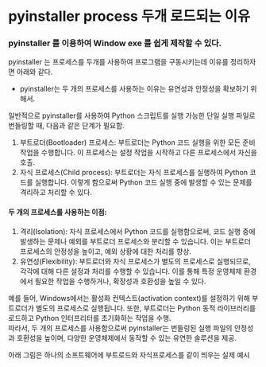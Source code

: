 # pyinstaller process 두개 로드되는 이유

### pyinstaller 를 이용하여 Window exe 를 쉽게 제작할 수 있다.

pyinstaller 는 프로세스를 두개를 사용하여 프로그램을 구동시키는데 이유를 정리하자면 아래와 같다.

* pyinstaller는 두 개의 프로세스를 사용하는 이유는 유연성과 안정성을 확보하기 위해서.

일반적으로 pyinstaller를 사용하여 Python 스크립트를 실행 가능한 단일 실행 파일로 번들링할 때, 다음과 같은 단계가 필요함.

1. 부트로더(Bootloader) 프로세스: 부트로더는 Python 코드 실행을 위한 모든 준비 작업을 수행합니다. 이 프로세스는 설정 작업을 시작하고 다른 프로세스에서 자신을 호출.
2. 자식 프로세스(Child process): 부트로더는 자식 프로세스를 실행하여 Python 코드를 실행합니다. 이렇게 함으로써 Python 코드 실행 중에 발생할 수 있는 문제를 격리하고 처리할 수 있다.

#### 두 개의 프로세스를 사용하는 이점: <a href="#eb-91-90-ea-b0-9c-ec-9d-98-ed-94-84-eb-a1-9c-ec-84-b8-ec-8a-a4-eb-a5-bc-ec-82-ac-ec-9a-a9-ed-95-98-e" id="eb-91-90-ea-b0-9c-ec-9d-98-ed-94-84-eb-a1-9c-ec-84-b8-ec-8a-a4-eb-a5-bc-ec-82-ac-ec-9a-a9-ed-95-98-e"></a>

1. 격리(Isolation): 자식 프로세스에서 Python 코드를 실행함으로써, 코드 실행 중에 발생하는 문제나 예외를 부트로더 프로세스와 분리할 수 있습니다. 이는 부트로더 프로세스의 안정성을 높이고, 예외 상황에 대한 처리를 향상.
2. 유연성(Flexibility): 부트로더와 자식 프로세스가 별도의 프로세스로 실행되므로, 각각에 대해 다른 설정과 처리를 수행할 수 있습니다. 이를 통해 특정 운영체제 환경에서 필요한 작업을 수행하거나, 확장성과 호환성을 높일 수 있다.

예를 들어, Windows에서는 활성화 컨텍스트(activation context)를 설정하기 위해 부트로더가 별도의 프로세스로 실행됩니다. 또한, 부트로더는 Python 동적 라이브러리를 로드하고 Python 인터프리터를 초기화하는 작업을 수행.\
따라서, 두 개의 프로세스를 사용함으로써 pyinstaller는 번들링된 실행 파일의 안정성과 호환성을 높이며, 다양한 운영체제에서 동작할 수 있는 유연한 솔루션을 제공.



아래 그림은 하나의 소프트웨어에  부트로드와 자식프로세스를 같이 띄우는 실제 예시

<figure><img src="../../../.gitbook/assets/Screenshot 2024-04-17 at 8.40.48 AM.png" alt=""><figcaption></figcaption></figure>
